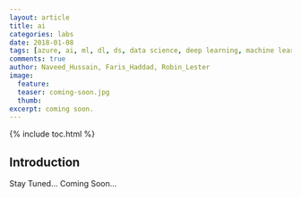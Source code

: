 ```yaml
---
layout: article
title: ai
categories: labs
date: 2018-01-08
tags: [azure, ai, ml, dl, ds, data science, deep learning, machine learning, congnitive computing]
comments: true
author: Naveed_Hussain, Faris_Haddad, Robin_Lester
image:
  feature: 
  teaser: coming-soon.jpg
  thumb: 
excerpt: coming soon.
---
```

{% include toc.html %}

## Introduction

Stay Tuned... Coming Soon...
